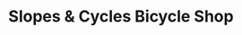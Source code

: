 ---
title: "Slopes & Cycles Bicycle Shop"
url: /bridgetown/slopes-and-cycles-bicycle-shop/
shop: bicycle
---